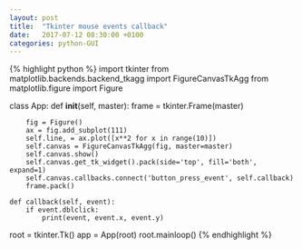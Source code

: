 ```yaml
---
layout: post
title:  "Tkinter mouse events callback"
date:   2017-07-12 08:30:00 +0100
categories: python-GUI
---
```


{% highlight python %}
import tkinter
from matplotlib.backends.backend_tkagg import FigureCanvasTkAgg
from matplotlib.figure import Figure

class App:
    def __init__(self, master):
        frame = tkinter.Frame(master)
        
        fig = Figure()
        ax = fig.add_subplot(111)
        self.line, = ax.plot([x**2 for x in range(10)])
        self.canvas = FigureCanvasTkAgg(fig, master=master)
        self.canvas.show()
        self.canvas.get_tk_widget().pack(side='top', fill='both', expand=1)
        self.canvas.callbacks.connect('button_press_event', self.callback)
        frame.pack()

    def callback(self, event):
        if event.dblclick:
            print(event, event.x, event.y)

root = tkinter.Tk()
app = App(root)
root.mainloop()
{% endhighlight %}